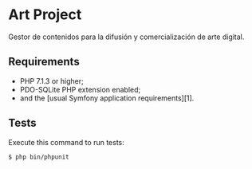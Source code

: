 Art Project
===========

Gestor de contenidos para la difusión y comercialización de arte digital.

Requirements
------------

  * PHP 7.1.3 or higher;
  * PDO-SQLite PHP extension enabled;
  * and the [usual Symfony application requirements][1].

Tests
-----

Execute this command to run tests:

```bash
$ php bin/phpunit
```


